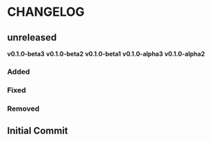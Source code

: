 # CHANGELOG

## **unreleased**
**v0.1.0-beta3**
**v0.1.0-beta2**
**v0.1.0-beta1**
**v0.1.0-alpha3**
**v0.1.0-alpha2**

### Added
### Fixed
### Removed

## **Initial Commit**
